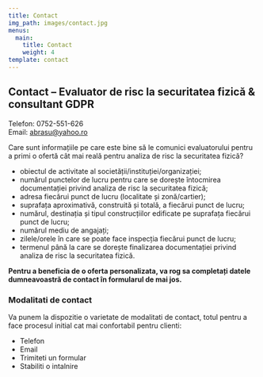 ```yaml
---
title: Contact
img_path: images/contact.jpg
menus:
  main:
    title: Contact
    weight: 4
template: contact
---
```

## Contact – Evaluator de risc la securitatea fizică & consultant GDPR

Telefon: 0752-551-626\
Email: abrasu@yahoo.ro

Care sunt informațiile pe care este bine să le comunici evaluatorului pentru a primi o ofertă cât mai reală pentru analiza de risc la securitatea fizică?

* obiectul de activitate al societății/instituției/organizației;
* numărul punctelor de lucru pentru care se dorește întocmirea documentației privind analiza de risc la securitatea fizică;
* adresa fiecărui punct de lucru (localitate și zonă/cartier);
* suprafața aproximativă, construită și totală, a fiecărui punct de lucru;
* numărul, destinația și tipul construcțiilor edificate pe suprafața fiecărui punct de lucru;
* numărul mediu de angajați;
* zilele/orele în care se poate face inspecția fiecărui punct de lucru;
* termenul până la care se dorește finalizarea documentației privind analiza de risc la securitatea fizică.

**Pentru a beneficia de o oferta personalizata, va rog sa completați datele dumneavoastră de contact în formularul de mai jos.**

### Modalitati de contact

Va punem la dispozitie o varietate de modalitati de contact, totul pentru a face procesul initial cat mai confortabil pentru clienti:

* Telefon
* Email
* Trimiteti un formular
* Stabiliti o intalnire